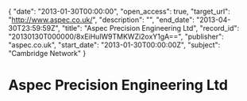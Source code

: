 {
  "date": "2013-01-30T00:00:00", 
  "open_access": true, 
  "target_url": "http://www.aspec.co.uk/", 
  "description": "", 
  "end_date": "2013-04-30T23:59:59Z", 
  "title": "Aspec Precision Engineering Ltd", 
  "record_id": "20130130T000000/8xEiHulW9TMKWZi2oxY1gA==", 
  "publisher": "aspec.co.uk", 
  "start_date": "2013-01-30T00:00:00Z", 
  "subject": "Cambridge Network"
}

# Aspec Precision Engineering Ltd

